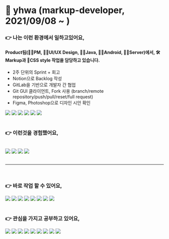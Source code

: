 # 🐸 yhwa (markup-developer, 2021/09/08 ~ )

### **👉 나는 이런 환경에서 일하고있어요,**



#### Product팀(🙋‍♂️PM, 👨‍🎨UI/UX Design, 👨‍💻Java, 👨‍💻Android, 👨‍💻Server)에서, 🛠️Markup과 🌈CSS style 작업을 담당하고 있습니다.
- 2주 단위의 Sprint + 회고
- Notion으로 Backlog 작성  
- GitLab을 기반으로 개발자 간 협업 
- Git GUI 클라이언트, Fork 사용 (branch/remote repository/push/pull/reset/full request)
- Figma, Photoshop으로 디자인 시안 확인

<div align="left">
    <img src="https://img.shields.io/badge/Git-F05032?style=flat-square&logo=git&logoColor=white">
    <img src="https://img.shields.io/badge/GitLab-ffffff?style=flat-square&logo=gitlab&logoColor=white">
    <img src="https://img.shields.io/badge/Notion-ffffff?style=flat-square&logo=notion&logoColor=black">
    <img src="https://img.shields.io/badge/Slack-4A154B?style=flat-square&logo=slack&logoColor=white">
    <img src="https://img.shields.io/badge/Figma-000000?style=flat-square&logo=Figma&logoColor=764ABC">
    <img src="https://img.shields.io/badge/IntelliJ IDEA-ffffff?style=flat-square&logo=IntelliJ IDEA&logoColor=black">
</div>

<br>

### **👉 이런것을 경험했어요,**


<br>

<div align="left">
    <img src="https://img.shields.io/badge/Spring-6DB33F?style=flat-square&logo=spring&logoColor=white">
    <img src="https://img.shields.io/badge/jsp-0769AD?style=flat-square&logo=jsp&logoColor=white">
    <img src="https://img.shields.io/badge/MVC-13ADC7?style=flat-square&logo=MVC&logoColor=white">
    <img src="https://img.shields.io/badge/Apache Tomcat-F8DC75?style=flat-square&logo=ApacheTomcat&logoColor=black">
</div>

<br>

---

<br>

### **👉 바로 작업 할 수 있어요,**
<div align="left">
    <img src="https://img.shields.io/badge/HTML5-E34F26?style=flat-square&logo=html5&logoColor=white">
    <img src="https://img.shields.io/badge/CSS3-1572B6?style=flat-square&logo=css3&logoColor=white">
    <img src="https://img.shields.io/badge/JavaScript-F7DF1E?style=flat-square&logo=javascript&logoColor=black">
    <img src="https://img.shields.io/badge/jQuery-0769AD?style=flat-square&logo=jquery&logoColor=white">
    <img src="https://img.shields.io/badge/Sass-CC6699?style=flat-square&logo=Sass&logoColor=white">
    <img src="https://img.shields.io/badge/Bootstrap-7952B3?style=flat-square&logo=Bootstrap&logoColor=white">
    <img src="https://img.shields.io/badge/Github-181717?style=flat-square&logo=github&logoColor=white">
    <img src="https://img.shields.io/badge/Visual Studio Code IDEA-ffffff?style=flat-square&logo=VisualStudioCode&logoColor=007ACC">
</div>

<br>

### **👉 관심을 가지고 공부하고 있어요,**

<div align="left">
    <img src="https://img.shields.io/badge/TypeScript-3178C6?style=flat-square&logo=TypeScript&logoColor=white">
    <img src="https://img.shields.io/badge/React-181717?style=flat-square&logo=React&logoColor=61DAFB">
    <img src="https://img.shields.io/badge/Next.js-000000?style=flat-square&logo=Next.js&logoColor=white">
    <img src="https://img.shields.io/badge/node.js-339933?style=flat-square&logo=Node.js&logoColor=white">
    <img src="https://img.shields.io/badge/Express.js-000000?style=flat-square&logo=Express&logoColor=61DAFB">
    <img src="https://img.shields.io/badge/Tailwind CSS-06B6D4?style=flat-square&logo=Tailwind CSS&logoColor=white">
    <img src="https://img.shields.io/badge/Vue.js-ffffff?style=flat-square&logo=Vue.js&logoColor=4FC08D">
    <img src="https://img.shields.io/badge/Webpack-ffffff?style=flat-square&logo=Webpack&logoColor=8DD6F9">
    <img src="https://img.shields.io/badge/Redux-764ABC?style=flat-square&logo=Redux&logoColor=4FC08D">
</div>